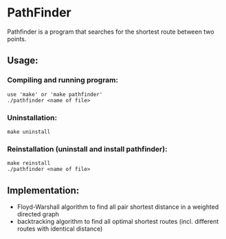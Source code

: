 # PathFinder

Pathfinder is a program that searches for the shortest route between two points.

## Usage:

### Compiling and running program:

```
use 'make' or 'make pathfinder'
./pathfinder <name of file>
```

### Uninstallation:

```
make uninstall
```

### Reinstallation (uninstall and install pathfinder):

```
make reinstall
./pathfinder <name of file>
```

## Implementation:

- Floyd-Warshall algorithm to find all pair shortest distance in a weighted directed graph
- backtracking algorithm to find all optimal shortest routes (incl. different routes with identical distance)
